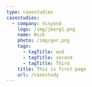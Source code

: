 ```yaml
---
type: casestudies
casestudies:
  - company: Visyond
    logo: /img/jberg1.png
    name: Nick
    photo: /img/ger.png
    tags:
      - tagTitle: asd
      - tagTitle: second
      - tagTitle: Third
    title: This is first page
    url: /casestudy
---
```


